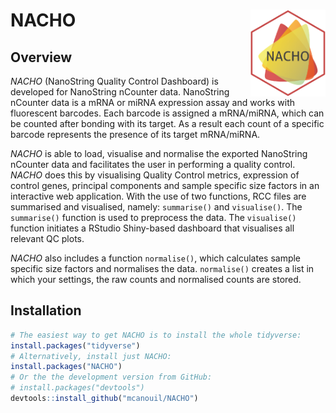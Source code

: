 
<!-- README.md is generated from README.Rmd. Please edit that file -->
NACHO <img src="man/figures/nacho_hex.png" align="right" width="120" />
=======================================================================

Overview
--------

*NACHO* (NanoString Quality Control Dashboard) is developed for NanoString nCounter data. NanoString nCounter data is a mRNA or miRNA expression assay and works with fluorescent barcodes. Each barcode is assigned a mRNA/miRNA, which can be counted after bonding with its target. As a result each count of a specific barcode represents the presence of its target mRNA/miRNA.

*NACHO* is able to load, visualise and normalise the exported NanoString nCounter data and facilitates the user in performing a quality control. *NACHO* does this by visualising Quality Control metrics, expression of control genes, principal components and sample specific size factors in an interactive web application. With the use of two functions, RCC files are summarised and visualised, namely: `summarise()` and `visualise()`. The `summarise()` function is used to preprocess the data. The `visualise()` function initiates a RStudio Shiny-based dashboard that visualises all relevant QC plots.

*NACHO* also includes a function `normalise()`, which calculates sample specific size factors and normalises the data. `normalise()` creates a list in which your settings, the raw counts and normalised counts are stored.

Installation
------------

``` r
# The easiest way to get NACHO is to install the whole tidyverse:
install.packages("tidyverse")
# Alternatively, install just NACHO:
install.packages("NACHO")
# Or the the development version from GitHub:
# install.packages("devtools")
devtools::install_github("mcanouil/NACHO")
```
